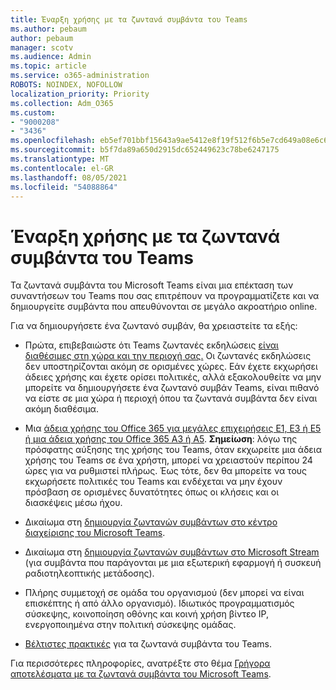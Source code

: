 ```yaml
---
title: Έναρξη χρήσης με τα ζωντανά συμβάντα του Teams
ms.author: pebaum
author: pebaum
manager: scotv
ms.audience: Admin
ms.topic: article
ms.service: o365-administration
ROBOTS: NOINDEX, NOFOLLOW
localization_priority: Priority
ms.collection: Adm_O365
ms.custom:
- "9000208"
- "3436"
ms.openlocfilehash: eb5ef701bbf15643a9ae5412e8f19f512f6b5e7cd649a08e6c63001b299dcf48
ms.sourcegitcommit: b5f7da89a650d2915dc652449623c78be6247175
ms.translationtype: MT
ms.contentlocale: el-GR
ms.lasthandoff: 08/05/2021
ms.locfileid: "54088864"
---
```

# <a name="getting-started-with-teams-live-events"></a>Έναρξη χρήσης με τα ζωντανά συμβάντα του Teams

Τα ζωντανά συμβάντα του Microsoft Teams είναι μια επέκταση των συναντήσεων του Teams που σας επιτρέπουν να προγραμματίζετε και να δημιουργείτε συμβάντα που απευθύνονται σε μεγάλο ακροατήριο online.

Για να δημιουργήσετε ένα ζωντανό συμβάν, θα χρειαστείτε τα εξής:

- Πρώτα, επιβεβαιώστε ότι Teams ζωντανές εκδηλώσεις [είναι διαθέσιμες στη χώρα και την περιοχή σας.](https://docs.microsoft.com/microsoftteams/teams-live-events/plan-for-teams-live-events#regional-availability) Οι ζωντανές εκδηλώσεις δεν υποστηρίζονται ακόμη σε ορισμένες χώρες.  Εάν έχετε εκχωρήσει άδειες χρήσης και έχετε ορίσει πολιτικές, αλλά εξακολουθείτε να μην μπορείτε να δημιουργήσετε ένα ζωντανό συμβάν Teams, είναι πιθανό να είστε σε μια χώρα ή περιοχή όπου τα ζωντανά συμβάντα δεν είναι ακόμη διαθέσιμα.

- Μια [άδεια χρήσης του Office 365 για μεγάλες επιχειρήσεις E1, E3 ή E5 ή μια άδεια χρήσης του Office 365 A3 ή A5](https://docs.microsoft.com/microsoftteams/teams-live-events/set-up-for-teams-live-events#step-2-get-and-assign-licenses). **Σημείωση**: λόγω της πρόσφατης αύξησης της χρήσης του Teams, όταν εκχωρείτε μια άδεια χρήσης του Teams σε ένα χρήστη, μπορεί να χρειαστούν περίπου 24 ώρες για να ρυθμιστεί πλήρως. Έως τότε, δεν θα μπορείτε να τους εκχωρήσετε πολιτικές του Teams και ενδέχεται να μην έχουν πρόσβαση σε ορισμένες δυνατότητες όπως οι κλήσεις και οι διασκέψεις μέσω ήχου.

- Δικαίωμα στη [δημιουργία ζωντανών συμβάντων στο κέντρο διαχείρισης του Microsoft Teams](https://docs.microsoft.com/microsoftteams/teams-live-events/set-up-for-teams-live-events#create-or-edit-a-live-events-policy).

- Δικαίωμα στη [δημιουργία ζωντανών συμβάντων στο Microsoft Stream](https://docs.microsoft.com/microsoftteams/teams-live-events/what-are-teams-live-events) (για συμβάντα που παράγονται με μια εξωτερική εφαρμογή ή συσκευή ραδιοτηλεοπτικής μετάδοσης).

- Πλήρης συμμετοχή σε ομάδα του οργανισμού (δεν μπορεί να είναι επισκέπτης ή από άλλο οργανισμό).
Ιδιωτικός προγραμματισμός σύσκεψης, κοινοποίηση οθόνης και κοινή χρήση βίντεο IP, ενεργοποιημένα στην πολιτική σύσκεψης ομάδας.

- [Βέλτιστες πρακτικές](https://support.office.com/article/Best-practices-for-producing-a-Teams-live-event-e500370e-4dd1-4187-8b48-af10ef02cf42) για τα ζωντανά συμβάντα του Teams.

Για περισσότερες πληροφορίες, ανατρέξτε στο θέμα [Γρήγορα αποτελέσματα με τα ζωντανά συμβάντα του Microsoft Teams](https://support.office.com/article/get-started-with-microsoft-teams-live-events-d077fec2-a058-483e-9ab5-1494afda578a).